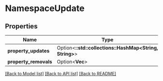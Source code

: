 # NamespaceUpdate

## Properties

Name | Type | Description | Notes
------------ | ------------- | ------------- | -------------
**property_updates** | Option<**::std::collections::HashMap<String, String>**> |  | [optional]
**property_removals** | Option<**Vec<String>**> |  | [optional]

[[Back to Model list]](../README.md#documentation-for-models) [[Back to API list]](../README.md#documentation-for-api-endpoints) [[Back to README]](../README.md)


